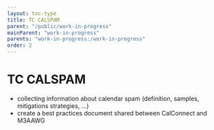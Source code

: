 ```yaml
---
layout: toc-type
title: TC CALSPAM
parent: "/public/work-in-progress"
mainParent: "work-in-progress"
parents: "work-in-progress:/work-in-progress"
order: 2
---
```


# TC CALSPAM

- collecting information about calendar spam (definition, samples, mitigations strategies, ...)
- create a best practices document shared between CalConnect and M3AAWG
